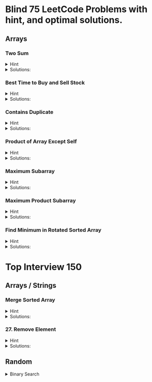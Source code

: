 # Blind 75 LeetCode Problems with hint, and optimal solutions.
## Arrays 

### Two Sum

<details>
  <summary>Hint</summary>
  
  - [x] Use a HashMap to store numbers and their indices.
  - [x]  For each number in the array, compute its complement to reach the target.
  - [x]  Check if the complement is in the HashMap: If yes, return the current index and the index of the complement.
    If no, add the number and its index to the HashMap.

    <details> 
        To find two numbers in an array that add up to a target, use a HashMap for quick lookups. As you iterate through the array, calculate the complement needed to reach the target for each number. Check if this complement is already in the HashMap. If it is, return the indices of the current number and the complement. If not, store the current number and its index in the HashMap for future reference. This method allows you to find the solution efficiently in one pass through the array.
    </details>
    
</details>

<details>
  <summary>Solutions:</summary>
  
  ```java:
        if (nums == null || nums.length < 2) {
            throw new IllegalArgumentException("Invalid input array");
        }
        HashMap<Integer, Integer> map = new HashMap<>();
        int[] result = new int[2];
        for (int i = 0; i < nums.length; i++) {
            int complement = target - nums[i];
            if (map.containsKey(complement)) {
                result[0] = i;
                result[1] = map.get(complement);
                return result; 
            }
            map.put(nums[i], i);
        }
  ```
</details>          

### Best Time to Buy and Sell Stock

<details>
  <summary>Hint</summary>
  
  - [x] Track the lowest price while iterating through the prices.
  - [x] Calculate the profit by subtracting the tracked minimum price from each current price.

    <details> 
        The new number is lower than the lowest point found so far, so you update it. The new number is higher than your low point so it is a possible solution and you calculate the difference to find the profit. If it's higher than your max profit found so far, update. <a href="https://www.youtube.com/watch?v=eMSfBgbiEjk"> YouTube Resource </a>
    </details>
    
</details>

<details>
  <summary>Solutions:</summary>
  
  ```java:
        int minprice = Integer.MAX_VALUE;
        int maxprofit = 0;
        for (int i = 0; i < prices.length; i++) {
            if (prices[i] < minprice) {
                minprice = prices[i];
            } else if (prices[i] - minprice > maxprofit) {
                maxprofit = prices[i] - minprice;
            }
        }
        return maxprofit;
  ```
</details>          

### Contains Duplicate

<details>
  <summary>Hint</summary>
  
  - [x] Create a HashSet to store seen integers.
  - [x] Loop through each integer in the array.
  - [x] Try to add each integer to the HashSet.
  - [x] If adding the integer returns false, return true (found a duplicate).
  - [x] If the loop completes without finding duplicates, return false.
        
</details>

<details>
  <summary>Solutions:</summary>
  
  ```java:
 public boolean containsDuplicate(int[] nums) {
        Set<Integer> set = new HashSet<Integer>();
        for (int num : nums) {
            if (set.contains(num)) {
                return true;
            }
            set.add(num);
        }
        return false;
    }
  ```
</details>          

### Product of Array Except Self

<details>
  <summary>Hint</summary>
  
  - [x] Create prefixProducts, suffixProducts, and resultArray arrays.
  - [x] Set prefixProducts[0] to 1 and suffixProducts[length-1] to 1.
  - [x] Iterate from left to right, storing cumulative products in prefixProducts.
  - [x] Iterate from right to left, storing cumulative products in suffixProducts.
  - [x] Multiply corresponding elements of prefixProducts and suffixProducts to fill resultArray.
  - [x] Return the final resultArray.
  - [ ] <a href="https://www.youtube.com/watch?v=tSRFtR3pv74"> YouTube </a>
</details>

<details>
  <summary>Solutions:</summary>
  
  ```java:
        int length = nums.length;
        int[] prefixProducts = new int[length];
        prefixProducts[0] = 1;
        int[] suffixProducts = new int[length];
        suffixProducts[length - 1] = 1;
        int[] resultArray = new int[length];

        for (int i = 1; i < length; i++) {
            prefixProducts[i] = nums[i - 1] * prefixProducts[i - 1];  
        }

        for (int i = length - 2; i >= 0; i--) {
            suffixProducts[i] = nums[i + 1] * suffixProducts[i + 1];
        }

        for (int i = 0; i < length; i++) {
            resultArray[i] = prefixProducts[i] * suffixProducts[i];   
        }

        return resultArray;
  ```
</details>      

### Maximum Subarray

<details>
  <summary>Hint</summary>

  - [x] Initialize Variables: Set maxSum to Integer.MIN_VALUE and currSum to 0.
  - [x] Iterate Through the Array: Add each element to currSum.
  - [x] Update maxSum: Set maxSum to the greater of maxSum and currSum.
  - [x] Reset currSum if Negative: If currSum is less than 0, reset it to 0.
  - [x] Return maxSum: After the loop, return maxSum.
  - [ ] <a href="https://www.youtube.com/watch?v=hLPkqd60-28"> YouTube Link </a>
  
</details>

<details>
  <summary>Solutions:</summary>
  
  ```java:
        int maxSum = Integer.MIN_VALUE;
        int currSum = 0;
        for(int i=0; i<nums.length; i++) {
            currSum += nums[i];
            maxSum = Math.max(maxSum, currSum);
            if (currSum < 0) {
                currSum = 0;
            }
        } return maxSum;
  ```
</details>

### Maximum Product Subarray

<details>
  <summary>Hint</summary>

   - [x] Initialization: Create prefix and suffix variables, initialize both to 1, and initialize result to 0.
   - [x] Iteration: Loop through the array from 0 to n-1.
   - [x] Reset Prefix and Suffix: If prefix or suffix is 0, reset it to 1.
   - [x] Update Prefix and Suffix: Multiply prefix by nums[i] and suffix by nums[n-i-1].
   - [x] Update Result: Use Math.max to set result to the maximum of result, prefix, and suffix.
   - [x] Return Result: Cast result to int and return it.
   - [ ] <a href="https://www.youtube.com/watch?v=hnswaLJvr6g"> YouTube </a>
  
</details>

<details>
  <summary>Solutions:</summary>
  
  ```java:
        int n= nums.length;
        double prefix = 1;
        double suffix = 1;
        double result = 0;
        if(n == 1) return nums[0];
        for (int i=0; i<n; i++) {
            if (prefix == 0) { prefix = 1;}
            if (suffix == 0) { suffix = 1;}
            prefix *= nums[i];
            suffix *= nums[n-i-1];
            result = Math.max(result, Math.max(prefix, suffix)); 
        }
        return (int) result;
  ```

</details>


### Find Minimum in Rotated Sorted Array

<details>
  <summary>Hint</summary>
  
   - [x] Initialize Pointers: Set up left and right to cover the entire array.
   - [x] Binary Search Loop: Narrow down the search range by repeatedly halving it.
   - [x] Midpoint Calculation: Calculate the midpoint and compare it to the element at right to decide which half to search next.
   - [x] Adjust Pointers: Move left or right based on the comparison to narrow the search range.
   - [x] Return Result: When the loop ends, left points to the minimum value.
   
  > The midpoint calculation int mid = left + (right - left) / 2 is used in binary search to avoid potential integer overflow and ensure accurate results. When left and right are large, directly using (left + right) / 2 could lead to overflow, as their sum might exceed the maximum integer value. By calculating mid as left + (right - left) / 2, the difference right - left is smaller and less prone to overflow, and dividing by 2 ensures the result is within a safe range. Adding left then adjusts the midpoint correctly within the current search segment, ensuring precise calculations without risking overflow.
</details>

<details>
  <summary>Solutions:</summary>
  
  ```java:
        int left = 0;
        int right = nums.length-1;
        while (left<right) {
            int mid = (left+right)/2;
            if (nums[mid] > nums[right]) {
                left = mid + 1; 
            } else {
                right = mid;
            }
        } return nums[left];
  ```

</details>

# Top Interview 150
## Arrays / Strings

### Merge Sorted Array

<details>
  <summary>Hint</summary>

  - [x] Compare elements from the end of nums1 and nums2, and place the larger element at the end of nums1.
  - [x] If there are remaining elements in nums2, copy them into nums1.
  - [x] Set pointers to the end of the relevant parts of nums1 and nums2. Also make a pointer on the 'm' value to compare with nums2 values. Pointers at the end of nums1 helps to insert into the appropriate place in nums1.

    <details> 
        To solve the problem of merging two sorted arrays into one sorted array in-place, start by initializing three pointers: one for the end of the initialized part of the first array, one for the end of the second array, and one for the end of the total merged array. Compare the elements at the ends of both arrays and place the larger element at the end of the merged array, moving the respective pointer one position to the left. Repeat this process until one of the arrays is exhausted. If any elements remain in the second array, copy them into the first array. 
    </details>
    
</details>

<details>
  <summary>Solutions:</summary>
  
  ```java:
        int i = m - 1;
        int j = n - 1;
        int k = m + n - 1;

        while (i >= 0 && j >= 0) {
            if (nums2[j] > nums1[i]) {
                nums1[k] = nums2[j];
                j--;
            } else {
                nums1[k] = nums1[i];
                i--;
            }
            k--;
        }
        while (j >= 0) {
            nums1[k] = nums2[j];
            j--;
            k--;
        }

  ```
</details>   

### 27. Remove Element


    
    

<details>
  <summary>Hint</summary>


  - [x] Initialize leftPointer to 0 and rightPointer to 0.
  - [x] Traverse the array with rightPointer until it reaches the end of the array:
  - [x] If nums[rightPointer] is equal to val, increment rightPointer to skip this element.
  - [x] If nums[rightPointer] is not equal to val, assign nums[rightPointer] to nums[leftPointer], and increment both leftPointer and rightPointer.
  - [x] Return leftPointer, which represents the new length of the array after removing the elements equal to val.
  - [ ] <a href="https://www.youtube.com/watch?v=ZYKDfL2av0Q"> YouTube </a>  

    <details> 
        To solve the problem of removing all occurrences of a specified value from an array, initialize two pointers: leftPointer and rightPointer, both set to 0. Use a while loop to traverse the array with rightPointer. If nums[rightPointer] equals the specified value, increment rightPointer to skip it. If nums[rightPointer] is not the specified value, copy nums[rightPointer] to nums[leftPointer], then increment both leftPointer and rightPointer. Continue this process until rightPointer reaches the end of the array. The value of leftPointer at the end of the loop will indicate the number of elements that are not equal to the specified value. The array is modified in place, and the final value of leftPointer is returned as the result. 
    </details>
    
</details>

<details>
  <summary>Solutions:</summary>
  
  ```java:
        int leftPointer=0;
        int rightPointer =0;
        while (rightPointer<nums.length) {
            if (nums[rightPointer] == val) {
                rightPointer++;
            } else {
                nums[leftPointer] = nums[rightPointer];
                leftPointer++;
                rightPointer++;
            }
        } return leftPointer;

  ```
</details>   

## Random
<details> 
  <summary> Binary Search </summary> 
  
  ```
class Solution {
    public int search(int[] nums, int target) {
        int start = 0; 
        int end = nums.length-1; 
        while (start <= end) {
            int mid = (end+start)/2;
            if (nums[mid] == target) {
                return mid;
            }
            else if (nums[mid] < target) {
                start = mid+1;
            } 
            else {
                end = mid-1;
            }
            
        } return -1;
    }
}
```

</details>
